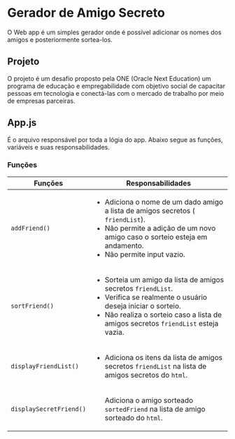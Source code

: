 # Gerador de Amigo Secreto 

O Web app é um  simples gerador onde é possível adicionar  os nomes dos amigos e posteriormente sortea-los. 

## Projeto

O projeto é um desafio proposto pela ONE (Oracle Next Education) um programa de educação e empregabilidade com objetivo social de capacitar pessoas em tecnologia e conectá-las com o mercado de trabalho por meio de empresas parceiras.

## App.js

É o arquivo responsável por toda a lógia do app. Abaixo segue as funções, variáveis e suas responsabilidades.

### Funções

| Funções | Responsabilidades  |
|-----------|-----------|
| `addFriend()`   | <ul> <li> Adiciona o nome de um dado amigo a lista de amigos secretos ( `friendList`). </li>  <li> Não permite a adição de um novo amigo caso o sorteio esteja em andamento.</li> <li> Não permite input vazio. </li> </ul>
| `sortFriend()`  | <ul> <li> Sorteia um amigo da lista de amigos secretos `friendList`. </li> <li> Verifica se realmente o usuário deseja iniciar o sorteio. </li> <li> Não realiza o sorteio caso a lista de amigos secretos `friendList` esteja vazia. </li> </ul>  |
| `displayFriendList()`  |<ul> <li> Adiciona os itens da lista de amigos secretos `friendList` na lista de amigos secretos do `html`. </li> </ul>|
| `displaySecretFriend()`| <ul> Adiciona o amigo sorteado `sortedFriend` na lista de amigo sorteado do `html`. </li></ul>|
